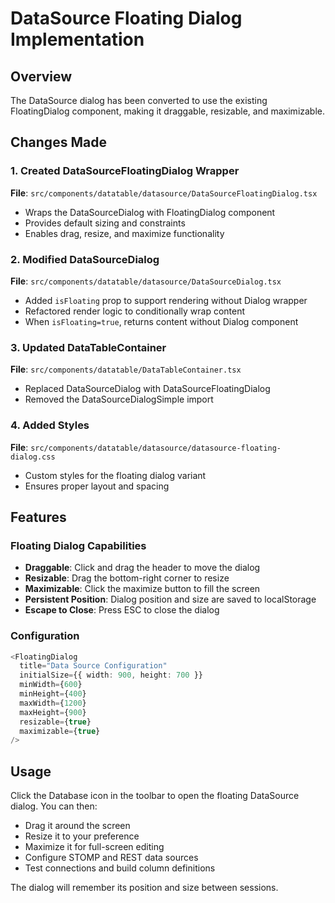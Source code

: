 # DataSource Floating Dialog Implementation

## Overview
The DataSource dialog has been converted to use the existing FloatingDialog component, making it draggable, resizable, and maximizable.

## Changes Made

### 1. Created DataSourceFloatingDialog Wrapper
**File**: `src/components/datatable/datasource/DataSourceFloatingDialog.tsx`
- Wraps the DataSourceDialog with FloatingDialog component
- Provides default sizing and constraints
- Enables drag, resize, and maximize functionality

### 2. Modified DataSourceDialog
**File**: `src/components/datatable/datasource/DataSourceDialog.tsx`
- Added `isFloating` prop to support rendering without Dialog wrapper
- Refactored render logic to conditionally wrap content
- When `isFloating=true`, returns content without Dialog component

### 3. Updated DataTableContainer
**File**: `src/components/datatable/DataTableContainer.tsx`
- Replaced DataSourceDialog with DataSourceFloatingDialog
- Removed the DataSourceDialogSimple import

### 4. Added Styles
**File**: `src/components/datatable/datasource/datasource-floating-dialog.css`
- Custom styles for the floating dialog variant
- Ensures proper layout and spacing

## Features

### Floating Dialog Capabilities
- **Draggable**: Click and drag the header to move the dialog
- **Resizable**: Drag the bottom-right corner to resize
- **Maximizable**: Click the maximize button to fill the screen
- **Persistent Position**: Dialog position and size are saved to localStorage
- **Escape to Close**: Press ESC to close the dialog

### Configuration
```typescript
<FloatingDialog
  title="Data Source Configuration"
  initialSize={{ width: 900, height: 700 }}
  minWidth={600}
  minHeight={400}
  maxWidth={1200}
  maxHeight={900}
  resizable={true}
  maximizable={true}
/>
```

## Usage
Click the Database icon in the toolbar to open the floating DataSource dialog. You can then:
- Drag it around the screen
- Resize it to your preference
- Maximize it for full-screen editing
- Configure STOMP and REST data sources
- Test connections and build column definitions

The dialog will remember its position and size between sessions.